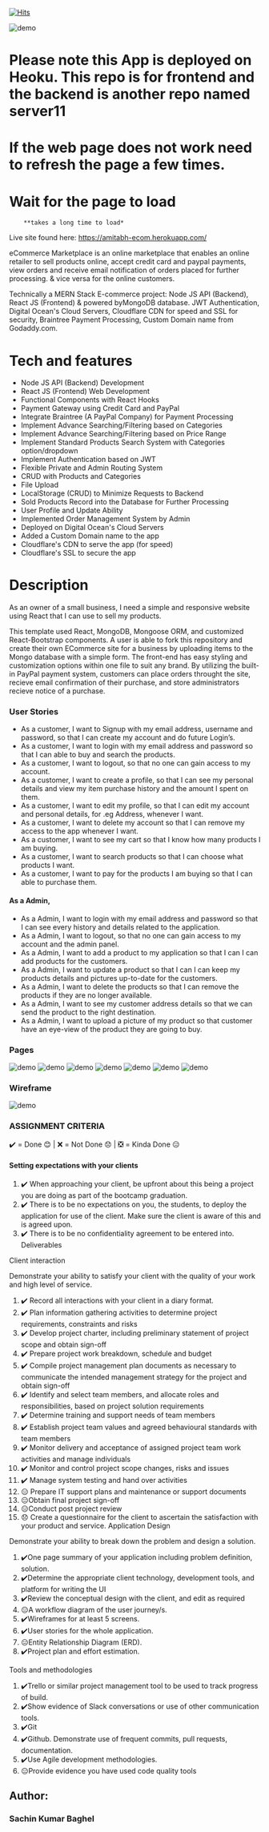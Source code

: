 [![Hits](https://hits.seeyoufarm.com/api/count/incr/badge.svg?url=https%3A%2F%2Fgithub.com%2FAmitabh-K%2Fe-commerce-market-place&count_bg=%2379C83D&title_bg=%23555555&icon=&icon_color=%23E7E7E7&title=hits&edge_flat=false)](https://hits.seeyoufarm.com)

![demo](/client/src/images/logo1.JPG)

# Please note this App is deployed on Heoku. This repo is for frontend and the backend is another repo named server11

# If the web page does not work need to refresh the page a few times.

# Wait for the page to load
        **takes a long time to load*


Live site found here: https://amitabh-ecom.herokuapp.com/


eCommerce Marketplace is
an online marketplace that enables an online retailer to sell products online, accept credit card and paypal payments, view orders and receive email notification of orders placed for further processing. & vice versa for the online customers. 

Technically a 
MERN Stack E-commerce project: Node JS API (Backend), React JS (Frontend) & powered byMongoDB database.
JWT Authentication, Digital Ocean's Cloud Servers, Cloudflare  CDN for speed and SSL for security, Braintree Payment Processing, Custom Domain name from Godaddy.com.


# Tech and features

* Node JS API (Backend) Development
* React JS (Frontend) Web Development
* Functional Components with React Hooks
* Payment Gateway using Credit Card and PayPal
* Integrate Braintree (A PayPal Company) for Payment Processing
* Implement Advance Searching/Filtering based on Categories
* Implement Advance Searching/Filtering based on Price Range
* Implement Standard Products Search System with Categories option/dropdown
* Implement Authentication based on JWT
* Flexible Private and Admin Routing System
* CRUD with Products and Categories
* File Upload
* LocalStorage (CRUD) to Minimize Requests to Backend
* Sold Products Record into the Database for Further Processing
* User Profile and Update Ability
* Implemented Order Management System by Admin
* Deployed on Digital Ocean's Cloud Servers
* Added a Custom Domain name to the app
* Cloudflare's CDN to serve the app (for speed)
* Cloudflare's SSL to secure the app


# Description

As an owner of a small business, I need a simple and responsive website using React that I can use to sell my products. 

This template used React, MongoDB, Mongoose ORM, and customized React-Bootstrap components. A user is able to fork this repository and create their own ECommerce site for a business by uploading items to the Mongo database with a simple form. The front-end has easy styling and customization options within one file to suit any brand. By utilizing the built-in PayPal payment system, customers can place orders throught the site, recieve email confirmation of their purchase, and store administrators recieve notice of a purchase.

### User Stories

* As a customer, I want to Signup with my email address, username and password, so that I can create my account and do future Login’s.
* As a customer, I want to login with my email address and password so that I can able to buy and search the products.
* As a customer, I want to logout, so that no one can gain access to my account.
* As a customer, I want to create a profile, so that I can see my personal details and view my item purchase history and the amount I spent on  them.
* As a customer, I want to edit my profile, so that I can edit my account and personal details, for .eg Address, whenever I want.
* As a customer, I want to delete my account so that I can remove my access to the app whenever I want.
* As a customer, I want to see my cart so that I know how many products I am buying.
* As a customer, I want to search products so that I can choose what products I want.
* As a customer, I want to pay for the products I am buying so that I can able to purchase them.

#### As a Admin,

* As a Admin, I want to login with my email address and password so that I can see every history and details related to the application.
* As a Admin, I want to logout, so that no one can gain access to my account and the admin panel.
* As a Admin, I want to add a product to my application so that I can I can add products for the customers.
* As a Admin, I want to update a product so that I can I can keep my products details and pictures up-to-date for the customers.
* As a Admin, I want to delete the products so that I can remove the products if they are no longer available.
* As a Admin, I want to see my customer address details so that we can send the product to the right destination.
* As a Admin, I want to upload a picture of my product so that customer have an eye-view of the product they are going to buy.

### Pages

![demo](/client/src/images/home.png)
![demo](/client/src/images/signin.png)
![demo](/client/src/images/shop.png)
![demo](/client/src/images/checkout.png)
![demo](/client/src/images/admin.png)
![demo](/client/src/images/order.png)
![demo](/client/src/images/product.png)

### Wireframe

![demo](/client/src/images/wire.png)


### ASSIGNMENT CRITERIA
✔️ = Done 😊 | ❌ = Not Done 😞 | ❎ = Kinda Done 😑
#### Setting expectations with your clients

1. ✔️ When approaching your client, be upfront about this being a project you are doing as part of the bootcamp graduation.
2. ✔️ There is to be no expectations on you, the students, to deploy the application for use of the client. Make sure the client is aware of this and is agreed upon.
3. ✔️ There is to be no confidentiality agreement to be entered into.
Deliverables

Client interaction

Demonstrate your ability to satisfy your client with the quality of your work and high level of service.

1. ✔️  Record all interactions with your client in a diary format.
2. ✔️ Plan information gathering activities to determine project requirements, constraints and risks
3. ✔️ Develop project charter, including preliminary statement of project scope and obtain sign-off
4. ✔️ Prepare project work breakdown, schedule and budget
5. ✔️ Compile project management plan documents as necessary to communicate the intended management strategy for the project and obtain sign-off
6. ✔️ Identify and select team members, and allocate roles and responsibilities, based on project solution requirements
7. ✔️ Determine training and support needs of team members
8. ✔️ Establish project team values and agreed behavioural standards with team members
9. ✔️ Monitor delivery and acceptance of assigned project team work activities and manage individuals
10. ✔️ Monitor and control project scope changes, risks and issues
11. ✔️ Manage system testing and hand over activities
12. 😑 Prepare IT support plans and maintenance or support documents
13. 😑Obtain final project sign-off
14. 😑Conduct post project review
15. 😞 Create a questionnaire for the client to ascertain the satisfaction with your product and service.
Application Design

Demonstrate your ability to break down the problem and design a solution.

1. ✔️One page summary of your application including problem definition, solution.
2. ✔️Determine the appropriate client technology, development tools, and platform for writing the UI
3. ✔️Review the conceptual design with the client, and edit as required
4. 😑A workflow diagram of the user journey/s.
5. ✔️Wireframes for at least 5 screens.
6. ✔️User stories for the whole application.
7. 😑Entity Relationship Diagram (ERD).
8. ✔️Project plan and effort estimation.

Tools and methodologies

1. ✔️Trello or similar project management tool to be used to track progress of build.
2. ✔️Show evidence of Slack conversations or use of other communication tools.
3. ✔️Git
4. ✔️Github. Demonstrate use of frequent commits, pull requests, documentation.
5. ✔️Use Agile development methodologies.
6. 😑Provide evidence you have used code quality tools

## Author:
### Sachin Kumar Baghel


